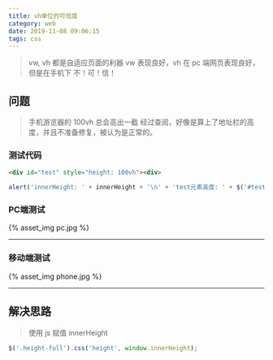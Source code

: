 ```yaml
---
title: vh单位的可信度
category: web
date: 2019-11-08 09:06:15
tags: css
---
```


> vw, vh 都是自适应页面的利器
> vw 表现良好，vh 在 pc 端网页表现良好，但是在手机下 不！可！信！

## 问题
> 手机游览器的 100vh 总会高出一截
> 经过查阅，好像是算上了地址栏的高度，并且不准备修复，被认为是正常的。

### 测试代码

```html
<div id="test" style="height: 100vh"><div>
```

```javascript
alert('innerHeight: ' + innerHeight + '\n' + 'test元素高度: ' + $('#test').css('height'));
```

### PC端测试
{% asset_img pc.jpg %}

------------------------------------------

### 移动端测试
{% asset_img phone.jpg %}

------------------------------------------

## 解决思路
> 使用 js 赋值 innerHeight

```js
$('.height-full').css('height', window.innerHeight);
```
